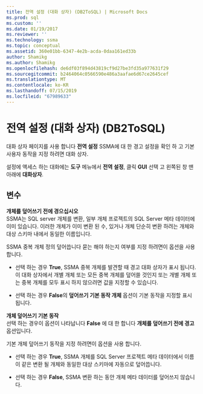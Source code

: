 ```yaml
---
title: 전역 설정 (대화 상자) (DB2ToSQL) | Microsoft Docs
ms.prod: sql
ms.custom: ''
ms.date: 01/19/2017
ms.reviewer: ''
ms.technology: ssma
ms.topic: conceptual
ms.assetid: 360e01bb-6347-4e2b-acda-0daa161ed33b
author: Shamikg
ms.author: Shamikg
ms.openlocfilehash: de6df03f894d43819cf9d27be3fd35a977631f29
ms.sourcegitcommit: b2464064c0566590e486a3aafae6d67ce2645cef
ms.translationtype: MT
ms.contentlocale: ko-KR
ms.lasthandoff: 07/15/2019
ms.locfileid: "67989633"
---
```

# <a name="global-settings-dialogs-db2tosql"></a>전역 설정 (대화 상자) (DB2ToSQL)
대화 상자 페이지를 사용 합니다 **전역 설정** SSMA에 대 한 경고 설정을 확인 하 고 기본 사용자 동작을 지정 하려면 대화 상자.  
  
설정에 액세스 하는 대화에는 **도구** 메뉴에서 **전역 설정**, 클릭 **GUI** 선택 고 왼쪽된 창 맨 아래에 **대화상자**.  
  
## <a name="options"></a>변수  
**개체를 덮어쓰기 전에 경으십시오**  
SSMA는 SQL server 개체를 변환, 일부 개체 프로젝트의 SQL Server 메타 데이터에 이미 있습니다. 이러한 개체가 이미 변환 된 수, 있거나 개체 단순히 변환 하려는 개체와 대상 스키마 내에서 동일한 이름입니다.  
  
SSMA 중복 개체 정의 덮어씁니다 묻는 해야 하는지 여부를 지정 하려면이 옵션을 사용 합니다.  
  
-   선택 하는 경우 **True**, SSMA 중복 개체를 발견할 때 경고 대화 상자가 표시 됩니다. 이 대화 상자에서 개별 개체 또는 모든 중복 개체를 덮어쓸 것인지 또는 개별 개체 또는 중복 개체를 모두 표시 하지 않으려면 값을 지정할 수 있습니다.  
  
-   선택 하는 경우 **False**의 **덮어쓰기 기본 동작 개체** 옵션이 기본 동작을 지정할 표시 됩니다.  
  
**개체 덮어쓰기 기본 동작**  
선택 하는 경우이 옵션이 나타납니다 **False** 에 대 한 합니다 **개체를 덮어쓰기 전에 경고** 옵션입니다.  
  
기본 개체 덮어쓰기 동작을 지정 하려면이 옵션을 사용 합니다.  
  
-   선택 하는 경우 **True**, SSMA 개체를 SQL Server 프로젝트 메타 데이터에서 이름이 같은 변환 될 개체와 동일한 대상 스키마에 자동으로 덮어씁니다.  
  
-   선택 하는 경우 **False**, SSMA 변환 하는 동안 개체 메타 데이터를 덮어쓰지 않습니다.  
  
